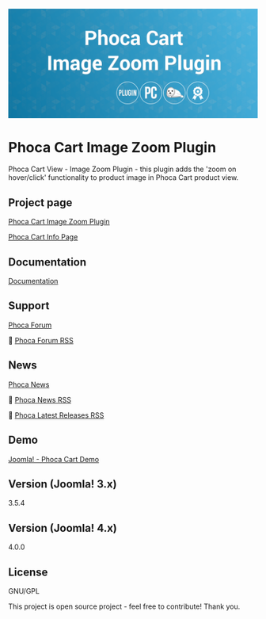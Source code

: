 



![Phoca Cart Image Zoom Plugin](https://github.com/PhocaCz/PhocaCartImageZoomPlugin/blob/master/image_zoom.png?raw=true)

# Phoca Cart Image Zoom Plugin



Phoca Cart View - Image Zoom Plugin - this plugin adds the 'zoom on hover/click' functionality to product image in Phoca Cart product view.



## Project page

[Phoca Cart Image Zoom Plugin](https://www.phoca.cz/phocacart-extensions/2-plugins/46-view-zoom-image-plugin)

[Phoca Cart Info Page](https://www.phoca.cz/project/phocacart-joomla-ecommerce)



## Documentation

[Documentation](https://www.phoca.cz/documentation/category/115-phoca-cart)





## Support

[Phoca Forum](https://www.phoca.cz/forum)

:bell: [Phoca Forum RSS](https://www.phoca.cz/forum/app.php/feed)



## News

[Phoca News](https://www.phoca.cz/news)

:bell: [Phoca News RSS](https://www.phoca.cz/news?format=feed&type=rss)

:bell: [Phoca Latest Releases RSS](https://www.phoca.cz/download/feed/111?format=feed&type=rss)



## Demo

[Joomla! - Phoca Cart Demo](https://www.phoca.cz/phocacartdemo/)



## Version (Joomla! 3.x)

3.5.4

## Version (Joomla! 4.x)

4.0.0



## License

GNU/GPL



This project is open source project - feel free to contribute! Thank you.
